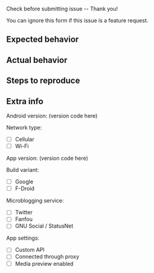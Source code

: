 Check before submitting issue -- Thank you!

You can ignore this form if this issue is a feature request.

## Expected behavior

## Actual behavior

## Steps to reproduce

## Extra info

Android version: (version code here)

Network type:

- [ ] Cellular
- [ ] Wi-Fi

App version: (version code here)

Build variant:

- [ ] Google
- [ ] F-Droid

Microblogging service:

- [ ] Twitter
- [ ] Fanfou
- [ ] GNU Social / StatusNet

App settings:

- [ ] Custom API
- [ ] Connected through proxy
- [ ] Media preview enabled
